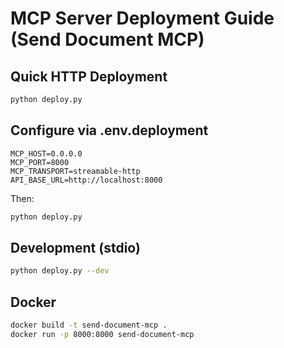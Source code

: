 # MCP Server Deployment Guide (Send Document MCP)

## Quick HTTP Deployment

```bash
python deploy.py
```

## Configure via .env.deployment

```env
MCP_HOST=0.0.0.0
MCP_PORT=8000
MCP_TRANSPORT=streamable-http
API_BASE_URL=http://localhost:8000
```

Then:

```bash
python deploy.py
```

## Development (stdio)

```bash
python deploy.py --dev
```

## Docker

```bash
docker build -t send-document-mcp .
docker run -p 8000:8000 send-document-mcp
```


